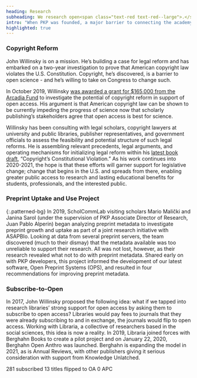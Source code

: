 ```yaml
---
heading: Research
subheading: We research open<span class="text-red text-red--large">.</span>
intro: "When PKP was founded, a major barrier to connecting the academy to the larger world was restricted access to research through print publications and subscription paywalls. Our research continues to identify those barriers, providing solutions and proposing models that facilitate open access on a global scale."
highlighted: true
---
```


### Copyright Reform

John Willinsky is on a mission. He’s building a case for legal reform and has embarked on a two-year investigation to prove that American copyright law violates the U.S. Constitution. Copyright, he’s discovered, is a barrier to open science - and he’s willing to take on Congress to change such.

In October 2019, Willinsky [was awarded a grant for $165,000 from the Arcadia Fund](https://www.arcadiafund.org.uk/new-grant-to-stanford-university-graduate-school/) to investigate the potential of copyright reform in support of open access. His argument is that American copyright law can be shown to be currently impeding the progress of science now that scholarly publishing’s stakeholders agree that open access is best for science.

Willinsky has been consulting with legal scholars, copyright lawyers at university and public libraries, publisher representatives, and government officials to assess the feasibility and potential structure of such legal reforms. He is assembling relevant precedents, legal arguments, and operating mechanisms for initializing legal reform within his [latest book draft](https://docs.google.com/document/d/1bjulpetHpvOs1EcWtOGv0RCPgST0Y8AvooP97COOnbg/edit?usp=sharing), “Copyright’s Constitutional Violation.” As his work continues into 2020-2021, the hope is that these efforts will garner support for legislative change; change that begins in the U.S. and spreads from there, enabling greater public access to research and lasting educational benefits for students, professionals, and the interested public.

### Preprint Uptake and Use Project

{:.patterned-bg}
In 2019, ScholCommLab visiting scholars Mario Malički and Janina Sarol (under the supervision of PKP Associate Director of Research, Juan Pablo Alperin) began analyzing preprint metadata to investigate preprint growth and uptake as part of a joint research initiative with ASAPBIo. Looking at data from several preprint servers, the team discovered (much to their dismay) that the metadata available was too unreliable to support their research. All was not lost, however, as their research revealed what not to do with preprint metadata. Shared early on with PKP developers, this project informed the development of our latest software, Open Preprint Systems (OPS), and resulted in four recommendations for improving preprint metadata.

### Subscribe-to-Open

In 2017, John Willinsky proposed the following idea: what if we tapped into research libraries’ strong support for open access by asking them to subscribe to open access? Libraries would pay fees to journals that they were already subscribing to and in exchange, the journals would flip to open access. Working with Libraria, a collective of researchers based in the social sciences, this idea is now a reality. In 2019, Libraria joined forces with Berghahn Books to create a pilot project and on January 22, 2020, Berghahn Open Anthro was launched. Berghahn is expanding the model in 2021, as is Annual Reviews, with other publishers giving it serious consideration with support from Knowledge Unlatched. 

281 subscribed
13 titles flipped to OA
0 APC
